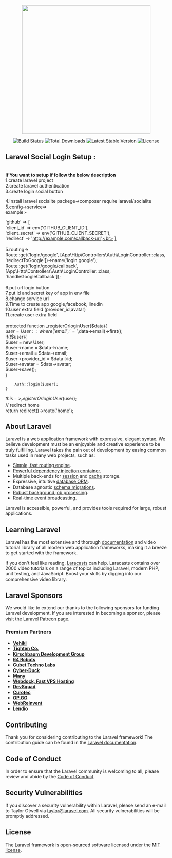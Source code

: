 <p align="center"><a href="https://laravel.com" target="_blank"><img src="https://raw.githubusercontent.com/laravel/art/master/logo-lockup/5%20SVG/2%20CMYK/1%20Full%20Color/laravel-logolockup-cmyk-red.svg" width="400"></a></p>

<p align="center">
<a href="https://travis-ci.org/laravel/framework"><img src="https://travis-ci.org/laravel/framework.svg" alt="Build Status"></a>
<a href="https://packagist.org/packages/laravel/framework"><img src="https://img.shields.io/packagist/dt/laravel/framework" alt="Total Downloads"></a>
<a href="https://packagist.org/packages/laravel/framework"><img src="https://img.shields.io/packagist/v/laravel/framework" alt="Latest Stable Version"></a>
<a href="https://packagist.org/packages/laravel/framework"><img src="https://img.shields.io/packagist/l/laravel/framework" alt="License"></a>
</p>

<h2>Laravel Social Login Setup :</h2><br>
<b>If You want to setup if follow the below description</b> <br>
1.create laravel project<br>
2.create laravel authentication<br>
3.create login social button<br>

4.Install laravel socialite packege->composer require laravel/socialite<br>
5.config->service=><br>
example:-<br>

'github' => [<br>
    'client_id' => env('GITHUB_CLIENT_ID'),<br>
    'client_secret' => env('GITHUB_CLIENT_SECRET'),<br>
    'redirect' => 'http://example.com/callback-url',<br>
],<br>
<br>
5.routing-><br>
Route::get('login/google', [App\Http\Controllers\Auth\LoginController::class, 'redirectToGoogle'])->name('login.google');<br>
Route::get('login/google/callback', [App\Http\Controllers\Auth\LoginController::class, 'handleGoogleCallback']);<br>
<br>
6.put url login button<br>
7.put id and secret key of app in env file<br>
8.change service url<br>
9.Time to create app google,facebook, linedin<br>
10.user extra field (provider_id,avatar)<br>
11.create user extra field<br>
<br>
protected function _registerOrloginUser($data){<br>
        $user = User::where('email','=',$data->email)->first();<br>
        if(!$user){<br>
            $user = new User;<br>
            $user->name = $data->name;<br>
            $user->email = $data->email;<br>
            $user->provider_id = $data->id;<br>
            $user->avatar = $data->avatar;<br>
            $user->save();<br>
        }<br>

        Auth::login($user);
    }


$this->_registerOrloginUser($user);<br>
        // redirect home <br>
        return redirect()->route('home');<br>




## About Laravel

Laravel is a web application framework with expressive, elegant syntax. We believe development must be an enjoyable and creative experience to be truly fulfilling. Laravel takes the pain out of development by easing common tasks used in many web projects, such as:

- [Simple, fast routing engine](https://laravel.com/docs/routing).
- [Powerful dependency injection container](https://laravel.com/docs/container).
- Multiple back-ends for [session](https://laravel.com/docs/session) and [cache](https://laravel.com/docs/cache) storage.
- Expressive, intuitive [database ORM](https://laravel.com/docs/eloquent).
- Database agnostic [schema migrations](https://laravel.com/docs/migrations).
- [Robust background job processing](https://laravel.com/docs/queues).
- [Real-time event broadcasting](https://laravel.com/docs/broadcasting).

Laravel is accessible, powerful, and provides tools required for large, robust applications.

## Learning Laravel

Laravel has the most extensive and thorough [documentation](https://laravel.com/docs) and video tutorial library of all modern web application frameworks, making it a breeze to get started with the framework.

If you don't feel like reading, [Laracasts](https://laracasts.com) can help. Laracasts contains over 2000 video tutorials on a range of topics including Laravel, modern PHP, unit testing, and JavaScript. Boost your skills by digging into our comprehensive video library.

## Laravel Sponsors

We would like to extend our thanks to the following sponsors for funding Laravel development. If you are interested in becoming a sponsor, please visit the Laravel [Patreon page](https://patreon.com/taylorotwell).

### Premium Partners

- **[Vehikl](https://vehikl.com/)**
- **[Tighten Co.](https://tighten.co)**
- **[Kirschbaum Development Group](https://kirschbaumdevelopment.com)**
- **[64 Robots](https://64robots.com)**
- **[Cubet Techno Labs](https://cubettech.com)**
- **[Cyber-Duck](https://cyber-duck.co.uk)**
- **[Many](https://www.many.co.uk)**
- **[Webdock, Fast VPS Hosting](https://www.webdock.io/en)**
- **[DevSquad](https://devsquad.com)**
- **[Curotec](https://www.curotec.com/services/technologies/laravel/)**
- **[OP.GG](https://op.gg)**
- **[WebReinvent](https://webreinvent.com/?utm_source=laravel&utm_medium=github&utm_campaign=patreon-sponsors)**
- **[Lendio](https://lendio.com)**

## Contributing

Thank you for considering contributing to the Laravel framework! The contribution guide can be found in the [Laravel documentation](https://laravel.com/docs/contributions).

## Code of Conduct

In order to ensure that the Laravel community is welcoming to all, please review and abide by the [Code of Conduct](https://laravel.com/docs/contributions#code-of-conduct).

## Security Vulnerabilities

If you discover a security vulnerability within Laravel, please send an e-mail to Taylor Otwell via [taylor@laravel.com](mailto:taylor@laravel.com). All security vulnerabilities will be promptly addressed.

## License

The Laravel framework is open-sourced software licensed under the [MIT license](https://opensource.org/licenses/MIT).

